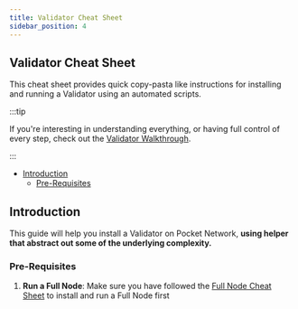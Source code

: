 ```yaml
---
title: Validator Cheat Sheet
sidebar_position: 4
---
```


## Validator Cheat Sheet <!-- omit in toc -->

<!-- TODO_MAINNET(@okdas, #754): Update this page with all the details. -->

This cheat sheet provides quick copy-pasta like instructions for installing and
running a Validator using an automated scripts.

:::tip

If you're interesting in understanding everything, or having full control of every
step, check out the [Validator Walkthrough](../run_a_node/validator_walkthrough.md).

:::

- [Introduction](#introduction)
  - [Pre-Requisites](#pre-requisites)

## Introduction

This guide will help you install a Validator on Pocket Network,
**using helper that abstract out some of the underlying complexity.**

### Pre-Requisites

1. **Run a Full Node**: Make sure you have followed the [Full Node Cheat Sheet](../quickstart/full_node_cheatsheet.md) to install and run a Full Node first
